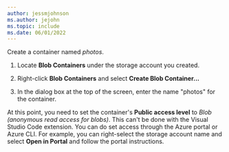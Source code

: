 ```yaml
---
author: jessmjohnson
ms.author: jejohn
ms.topic: include
ms.date: 06/01/2022
---
```


Create a container named *photos*.

1. Locate **Blob Containers** under the storage account you created.

1. Right-click **Blob Containers** and select **Create Blob Container...**

1. In the dialog box at the top of the screen, enter the name "photos" for the container. 

At this point, you need to set the container's **Public access level** to *Blob (anonymous read access for blobs)*. This can't be done with the Visual Studio Code extension. You can do set access through the Azure portal or Azure CLI. For example, you can right-select the storage account name and select **Open in Portal** and follow the portal instructions.
